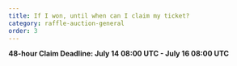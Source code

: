 ```yaml
---
title: If I won, until when can I claim my ticket?
category: raffle-auction-general
order: 3
---
```

**48-hour Claim Deadline: July 14 08:00 UTC - July 16 08:00 UTC**